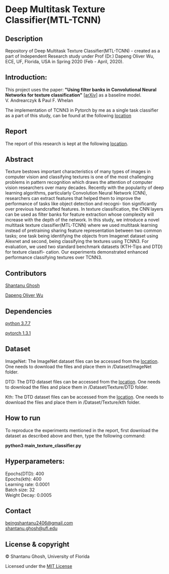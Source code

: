 # Deep Multitask Texture Classifier(MTL-TCNN)
## Description
Repository of Deep Multitask Texture Classifier(MTL-TCNN) - created as a part of Independent Research study under Prof (Dr.) Dapeng Oliver Wu, ECE, UF, Florida, USA in Spring 2020 (Feb - April, 2020). 

## Introduction:
This project uses the paper: <b>"Using filter banks in Convolutional Neural Networks for texture classification"</b>  [[arXiv]](https://arxiv.org/pdf/1601.02919.pdf) as a baseline model. <br/>
V. Andrearczyk & Paul F. Whelan

The implementation of TCNN3 in Pytorch by me as a single task classifier as a part of this study, can be found at the following [location](https://github.com/Shantanu48114860/TCNN3)

## Report
The report of this research is kept at the following [location](https://github.com/Shantanu48114860/MTL-TCNN3/blob/master/Report/Texture_Classification.pdf).

## Abstract
Texture bestows important characteristics of many types of images in computer vision and classifying textures is one of the most challenging problems in pattern recognition which draws the attention of computer vision researchers over many decades. Recently with the popularity of deep learning algorithms, particularly Convolution Neural Network (CNN), researchers can extract features that helped them to improve the performance of tasks like object detection and recogni- tion significantly over previous handcrafted features. In texture classification, the CNN layers can be used as filter banks for feature extraction whose complexity will increase with the depth of the network. In this study, we introduce a novel multitask texture classifier(MTL-TCNN) where we used multitask learning instead of pretraining sharing feature representation between two common tasks; one task being identifying the objects from Imagenet dataset using Alexnet and second, being classifying the textures using TCNN3. For evaluation, we used two standard benchmark datasets (KTH-Tips and DTD) for texture classifi- cation. Our experiments demonstrated enhanced performance classifying textures over TCNN3.

## Contributors
[Shantanu Ghosh](https://www.linkedin.com/in/shantanu-ghosh-b369783a/)

[Dapeng Oliver Wu](http://www.wu.ece.ufl.edu/)

## Dependencies
[python 3.7.7](https://www.python.org/downloads/release/python-374/)

[pytorch 1.3.1](https://pytorch.org/get-started/previous-versions/)

## Dataset 
ImageNet:
The ImageNet dataset files can be accessed from the [location](https://uflorida-my.sharepoint.com/:f:/g/personal/shantanughosh_ufl_edu/EiPLx3bN7lxFtTmQxdmub1cBsLeZep2KC9WOjrFKS0vYoQ?e=aqyNeN).
One needs to download the files and place them in /Dataset/ImageNet folder.

DTD:
The DTD dataset files can be accessed from the [location](https://uflorida-my.sharepoint.com/:f:/g/personal/shantanughosh_ufl_edu/EowQWnydPX1MnTuSByyW_gIBUCRW9vh8-9oId2GnRaXRQA?e=d9O5Zu).
One needs to download the files and place them in /Dataset/Texture/DTD folder.

Kth:
The DTD dataset files can be accessed from the [location](https://uflorida-my.sharepoint.com/:f:/g/personal/shantanughosh_ufl_edu/Eu5G1SQf4YRMh60VQdiPlmYBqjFpsPbwD6tPvSgTaDCF0A?e=67zJis).
One needs to download the files and place them in /Dataset/Texture/kth folder.

## How to run
To reproduce the experiments mentioned in the report, first download the dataset as described above and then, type the following
command: 

<b>python3 main_texture_classifier.py</b>

## Hyperparameters:
Epochs(DTD): 400<br/>
Epochs(kth): 400<br/>
Learning rate: 0.0001<br/>
Batch size: 32<br/>
Weight Decay: 0.0005<br/>


## Contact
beingshantanu2406@gmail.com <br/>
shantanu.ghosh@ufl.edu

## License & copyright
© Shantanu Ghosh, University of Florida

Licensed under the [MIT License](LICENSE)

